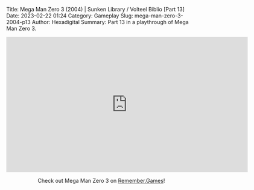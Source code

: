 Title: Mega Man Zero 3 (2004) | Sunken Library / Volteel Biblio [Part 13]
Date: 2023-02-22 01:24
Category: Gameplay
Slug: mega-man-zero-3-2004-p13
Author: Hexadigital
Summary: Part 13 in a playthrough of Mega Man Zero 3.

<center><iframe src="https://www.youtube.com/embed/UZxDgOHBZaw?feature=oembed" allow="accelerometer; autoplay; encrypted-media; gyroscope; picture-in-picture" width="640" height="360" frameborder="0"></iframe>

Check out Mega Man Zero 3 on [Remember.Games](https://remember.games/game/4374/mega-man-zero-3/)!</center>

